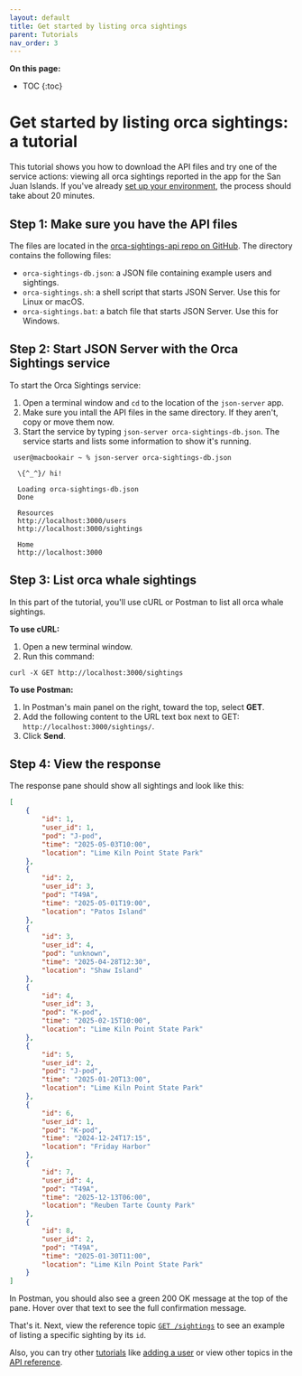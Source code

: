 ```yaml
---
layout: default
title: Get started by listing orca sightings
parent: Tutorials
nav_order: 3
---
```


**On this page:**

- TOC
{:toc}

# Get started by listing orca sightings: a tutorial

This tutorial shows you how to download the API files and try one of the service actions: viewing all orca sightings reported in the app for the San Juan Islands. If you've already [set up your environment](./set-up-dev-env.md), the process should take about 20 minutes.

## Step 1: Make sure you have the API files

The files are located in the [orca-sightings-api repo on GitHub](https://github.com/juliebro/orca-sightings-api/tree/main/api). The directory contains the following files:

- `orca-sightings-db.json`: a JSON file containing example users and sightings.
- `orca-sightings.sh`: a shell script that starts JSON Server. Use this for Linux or macOS.
- `orca-sightings.bat`: a batch file that starts JSON Server. Use this for Windows.

## Step 2: Start JSON Server with the Orca Sightings service

To start the Orca Sightings service:

1. Open a terminal window and `cd` to the location of the `json-server` app.
2. Make sure you intall the API files in the same directory. If they aren't, copy or move them now.
3. Start the service by typing `json-server orca-sightings-db.json`. The service starts and lists some information to show it's running.

```shell
 user@macbookair ~ % json-server orca-sightings-db.json

  \{^_^}/ hi!

  Loading orca-sightings-db.json
  Done

  Resources
  http://localhost:3000/users
  http://localhost:3000/sightings

  Home
  http://localhost:3000

```

## Step 3: List orca whale sightings

In this part of the tutorial, you'll use cURL or Postman to list all orca whale sightings.

**To use cURL:**

1. Open a new terminal window.
2. Run this command:

```shell
curl -X GET http://localhost:3000/sightings
```

**To use Postman:**

1. In Postman's main panel on the right, toward the top, select **GET**.
2. Add the following content to the URL text box next to GET: `http://localhost:3000/sightings/`.
3. Click **Send**.

## Step 4: View the response

The response pane should show all sightings and look like this:

```json
[
    {
        "id": 1,
        "user_id": 1,
        "pod": "J-pod",
        "time": "2025-05-03T10:00",
        "location": "Lime Kiln Point State Park"
    },
    {
        "id": 2,
        "user_id": 3,
        "pod": "T49A",
        "time": "2025-05-01T19:00",
        "location": "Patos Island"
    },
    {
        "id": 3,
        "user_id": 4,
        "pod": "unknown",
        "time": "2025-04-28T12:30",
        "location": "Shaw Island"
    },
    {
        "id": 4,
        "user_id": 3,
        "pod": "K-pod",
        "time": "2025-02-15T10:00",
        "location": "Lime Kiln Point State Park"
    },
    {
        "id": 5,
        "user_id": 2,
        "pod": "J-pod",
        "time": "2025-01-20T13:00",
        "location": "Lime Kiln Point State Park"
    },
    {
        "id": 6,
        "user_id": 1,
        "pod": "K-pod",
        "time": "2024-12-24T17:15",
        "location": "Friday Harbor"
    },
    {
        "id": 7,
        "user_id": 4,
        "pod": "T49A",
        "time": "2025-12-13T06:00",
        "location": "Reuben Tarte County Park"
    },
    {
        "id": 8,
        "user_id": 2,
        "pod": "T49A",
        "time": "2025-01-30T11:00",
        "location": "Lime Kiln Point State Park"
    }
]
```

In Postman, you should also see a green 200 OK message at the top of the pane. Hover over that text to see the full confirmation message.

That's it. Next, view the reference topic [`GET /sightings`](../reference/sightings/sightings-get.md) to see an example of listing a specific sighting by its `id`.

Also, you can try other [tutorials](./tutorials.md) like [adding a user](./add-user.md) or view other topics in the [API reference](../reference/api-reference.md).
